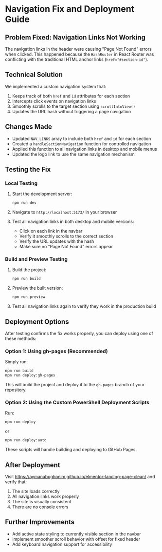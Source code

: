 # Navigation Fix and Deployment Guide

## Problem Fixed: Navigation Links Not Working

The navigation links in the header were causing "Page Not Found" errors when clicked. This happened because the `HashRouter` in React Router was conflicting with the traditional HTML anchor links (`href="#section-id"`).

## Technical Solution

We implemented a custom navigation system that:

1. Keeps track of both `href` and `id` attributes for each section
2. Intercepts click events on navigation links
3. Smoothly scrolls to the target section using `scrollIntoView()`
4. Updates the URL hash without triggering a page navigation

## Changes Made

- Updated `NAV_LINKS` array to include both `href` and `id` for each section
- Created a `handleSectionNavigation` function for controlled navigation
- Applied this function to all navigation links in desktop and mobile menus
- Updated the logo link to use the same navigation mechanism

## Testing the Fix

### Local Testing

1. Start the development server:
   ```bash
   npm run dev
   ```

2. Navigate to `http://localhost:5173/` in your browser
   
3. Test all navigation links in both desktop and mobile versions:
   - Click on each link in the navbar
   - Verify it smoothly scrolls to the correct section
   - Verify the URL updates with the hash
   - Make sure no "Page Not Found" errors appear

### Build and Preview Testing

1. Build the project:
   ```bash
   npm run build
   ```

2. Preview the built version:
   ```bash
   npm run preview
   ```

3. Test all navigation links again to verify they work in the production build

## Deployment Options

After testing confirms the fix works properly, you can deploy using one of these methods:

### Option 1: Using gh-pages (Recommended)

Simply run:
```bash
npm run build
npm run deploy:gh-pages
```

This will build the project and deploy it to the `gh-pages` branch of your repository.

### Option 2: Using the Custom PowerShell Deployment Scripts

Run:
```bash
npm run deploy
```
or
```bash
npm run deploy:auto
```

These scripts will handle building and deploying to GitHub Pages.

## After Deployment

Visit https://aymanaboghonim.github.io/elmentor-landing-page-clean/ and verify that:

1. The site loads correctly
2. All navigation links work properly
3. The site is visually consistent 
4. There are no console errors

## Further Improvements

- Add active state styling to currently visible section in the navbar
- Implement smoother scroll behavior with offset for fixed header
- Add keyboard navigation support for accessibility
